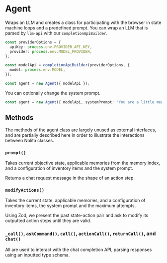 # Agent

Wraps an LLM and creates a class for participating with the browser in state machine loops and a predefined prompt. You can wrap an LLM that is parsed by `llm-api` with our `completionApiBuilder`.

```ts
const providerOptions = {
  apiKey: process.env.PROVIDER_API_KEY,
  provider: process.env.MODEL_PROVIDER,
};

const modelApi = completionApiBuilder(providerOptions, {
  model: process.env.MODEL,
});

const agent = new Agent({ modelApi });
```

You can optionally change the system prompt.

```ts
const agent = new Agent({ modelApi, systemPrompt: "You are a little mean and sassy." });
```

## Methods

The methods of the agent class are largely unused as external interfaces, and are partially described here in order to illustrate the interactions between Nolita classes.

### `prompt()`

Takes current objective state, applicable memories from the memory index, and a configuration of inventory items and the system prompt.

Returns a chat request message in the shape of an action step.

### `modifyActions()`

Takes the current state, applicable memories, and a configuration of inventory items, the system prompt and the maximum attempts.

Using Zod, we present the past state-action pair and ask to modify its outputted action steps until they are valid.

### `_call()`, `askCommand()`, `call()`, `actionCall()`, `returnCall()`, and `chat()`

All are used to interact with the chat completion API, parsing responses using an inputted type schema.